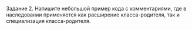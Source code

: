 Задание 2.
Напишите небольшой пример кода с комментариями, где в наследовании применяется как расширение класса-родителя, так и специализация класса-родителя. 